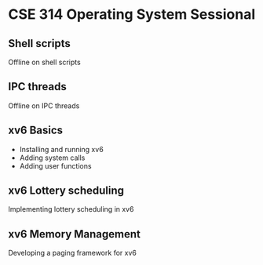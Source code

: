 # CSE 314 Operating System Sessional

## Shell scripts
Offline on shell scripts

## IPC threads
Offline on IPC threads

## xv6 Basics
- Installing and running xv6
- Adding system calls
- Adding user functions

## xv6 Lottery scheduling
Implementing lottery scheduling in xv6

## xv6 Memory Management
Developing a paging framework for xv6 
